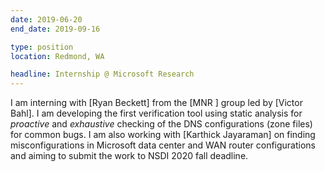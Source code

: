 ```yaml
---
date: 2019-06-20
end_date: 2019-09-16

type: position
location: Redmond, WA

headline: Internship @ Microsoft Research
---
```


I am interning with [Ryan Beckett] from the [MNR ] group led by [Victor Bahl]. I am developing the first verification tool using static analysis for _proactive_ and _exhaustive_ checking of the DNS configurations (zone files) for common bugs. I am also working with [Karthick Jayaraman] on finding misconfigurations in Microsoft data center and WAN router configurations and aiming to submit the work to NSDI 2020 fall deadline.